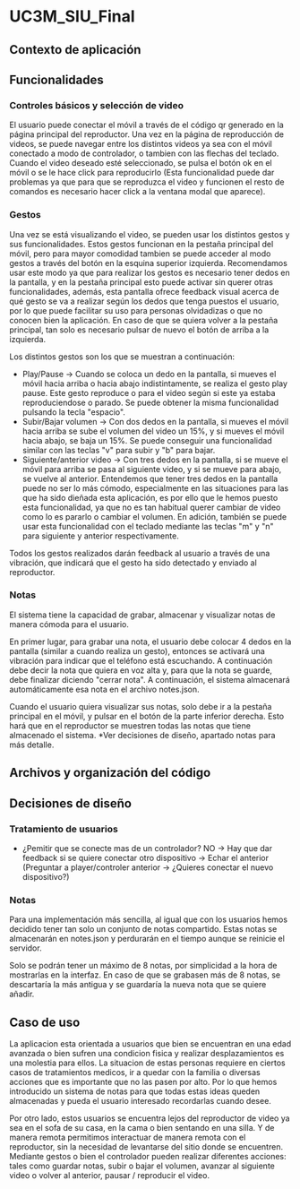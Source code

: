# UC3M_SIU_Final

## Contexto de aplicación

## Funcionalidades

### Controles básicos y selección de video
El usuario puede conectar el móvil a través de el código qr generado en la página principal del reproductor.
Una vez en la página de reproducción de videos, se puede navegar entre los distintos videos ya sea con el móvil conectado a modo de controlador, o tambien con las flechas del teclado.
Cuando el video deseado esté seleccionado, se pulsa el botón ok en el móvil o se le hace click para reproducirlo (Esta funcionalidad puede dar problemas ya que para que se reproduzca el video y funcionen el resto de comandos es necesario hacer click a la ventana modal que aparece).


### Gestos
Una vez se está visualizando el video, se pueden usar los distintos gestos y sus funcionalidades. Estos gestos funcionan en la pestaña principal del móvil, pero para mayor comodidad tambien se puede acceder al modo gestos a través del botón en la esquina superior izquierda. 
Recomendamos usar este modo ya que para realizar los gestos es necesario tener dedos en la pantalla, y en la pestaña principal esto puede activar sin querer otras funcionalidades, además, esta pantalla ofrece feedback visual acerca de qué gesto se va a realizar según los dedos que tenga puestos el usuario, por lo que puede facilitar su uso para personas olvidadizas o que no conocen bien la aplicación.
En caso de que se quiera volver a la pestaña principal, tan solo es necesario pulsar de nuevo el botón de arriba a la izquierda.


 Los distintos gestos son los que se muestran a continuación:
 * Play/Pause -> Cuando se coloca un dedo en la pantalla, si mueves el móvil hacia arriba o hacia abajo indistintamente, se realiza el gesto play pause. Este gesto reproduce o para el video según si este ya estaba reproduciendose o parado. Se puede obtener la misma funcionalidad pulsando la tecla "espacio".
 * Subir/Bajar volumen -> Con dos dedos en la pantalla, si mueves el móvil hacia arriba se sube el volumen del video un 15%, y si mueves el móvil hacia abajo, se baja un 15%. Se puede conseguir una funcionalidad similar con las teclas "v" para subir y "b" para bajar. 
 * Siguiente/anterior video -> Con tres dedos en la pantalla, si se mueve el móvil para arriba se pasa al siguiente video, y si se mueve para abajo, se vuelve al anterior. Entendemos que tener tres dedos en la pantalla puede no ser lo más cómodo, especialmente en las situaciones para las que ha sido dieñada esta aplicación, es por ello que le hemos puesto esta funcionalidad, ya que no es tan habitual querer cambiar de video como lo es pararlo o cambiar el volumen. En adición, también se puede usar esta funcionalidad con el teclado mediante las teclas "m" y "n" para siguiente y anterior respectivamente.

 Todos los gestos realizados darán feedback al usuario a través de una vibración, que indicará que el gesto ha sido detectado y enviado al reproductor.
 ### Notas
El sistema tiene la capacidad de grabar, almacenar y visualizar notas de manera cómoda para el usuario.


En primer lugar, para grabar una nota, el usuario debe colocar 4 dedos en la pantalla (similar a cuando realiza un gesto), entonces se activará una vibración para indicar que el teléfono está escuchando. A continuación debe decir la nota que quiera en voz alta y, para que la nota se guarde, debe finalizar diciendo "cerrar nota". A continuación, el sistema almacenará automáticamente esa nota en el archivo notes.json.


Cuando el usuario quiera visualizar sus notas, solo debe ir a la pestaña principal en el móvil, y pulsar en el botón de la parte inferior derecha. Esto hará que en el reproductor se muestren todas las notas que tiene almacenado el sistema. *Ver decisiones de diseño, apartado notas para más detalle.


## Archivos y organización del código

## Decisiones de diseño

### Tratamiento de usuarios
* ¿Pemitir que se conecte mas de un controlador? 
    NO -> Hay que dar feedback si se quiere conectar otro dispositivo -> Echar el anterior (Preguntar a player/controler anterior -> ¿Quieres conectar el nuevo dispositivo?)

### Notas
Para una implementación más sencilla, al igual que con los usuarios hemos decidido tener tan solo un conjunto de notas compartido. Estas notas se almacenarán en notes.json y perdurarán en el tiempo aunque se reinicie el servidor.

Solo se podrán tener un máximo de 8 notas, por simplicidad a la hora de mostrarlas en la interfaz. En caso de que se grabasen más de 8 notas, se descartaría la más antigua y se guardaría la nueva nota que se quiere añadir.

## Caso de uso

La aplicacion esta orientada a usuarios que bien se encuentran en una edad avanzada o bien sufren una condicion fisica  y realizar desplazamientos es una molestia para ellos. La situacion de estas personas requiere en ciertos casos de tratamientos medicos, ir a quedar con la familia o diversas acciones que es importante que no las pasen por alto. Por lo que hemos introducido un sistema de notas para que todas estas ideas queden almacenadas y pueda el usuario interesado recordarlas cuando desee.  

Por otro lado, estos usuarios se encuentra lejos del reproductor de video ya sea en el sofa de su casa, en la cama o bien sentando en una silla. Y de manera remota permitimos interactuar de manera remota con el reproductor, sin la necesidad de levantarse del sitio donde se encuentren. Mediante gestos o bien el controlador pueden realizar diferentes acciones: tales como guardar notas, subir o bajar el volumen, avanzar al siguiente video o volver al anterior, pausar / reproducir el video.
